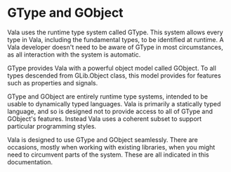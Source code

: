 <div id="gtype-and-gobject" class="section level1">

GType and GObject
=================

Vala uses the runtime type system called GType. This system allows every
type in Vala, including the fundamental types, to be identified at
runtime. A Vala developer doesn't need to be aware of GType in most
circumstances, as all interaction with the system is automatic.

GType provides Vala with a powerful object model called GObject. To all
types descended from GLib.Object class, this model provides for features
such as properties and signals.

GType and GObject are entirely runtime type systems, intended to be
usable to dynamically typed languages. Vala is primarily a statically
typed language, and so is designed not to provide access to all of GType
and GObject's features. Instead Vala uses a coherent subset to support
particular programming styles.

Vala is designed to use GType and GObject seamlessly. There are
occasions, mostly when working with existing libraries, when you might
need to circumvent parts of the system. These are all indicated in this
documentation.

</div>
